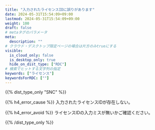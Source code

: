 ```yaml
---
title: "入力されたライセンスIDに誤りがあります"
date: 2024-05-31T15:54:09+09:00
lastmod: 2024-05-31T15:54:09+09:00
weight: 100
draft: false
# metaタグのパラメータ
meta:
  description: ""
# クラウド・デスクトップ限定ページの場合は片方のみtrueにする
visible:
  is_cloud_only: false
  is_desktop_only: true
  hide_on_dist_type: ["RDC"]
# 検索でヒットする文字列の指定
keywords: ["ライセンス"]
keywordsForRDC: [""]
---
```


{{% dist_type_only "SNC" %}}

{{% h4_error_cause %}}
入力されたライセンスIDが存在しない。  

{{% h4_error_avoid %}}
ライセンスIDの入力ミスが無いかご確認ください。  

{{% /dist_type_only %}}
